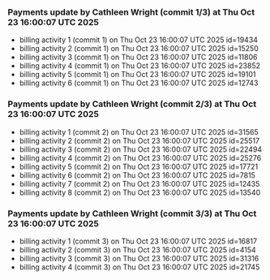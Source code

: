 
### Payments update by Cathleen Wright (commit 1/3) at Thu Oct 23 16:00:07 UTC 2025
- billing activity 1 (commit 1) on Thu Oct 23 16:00:07 UTC 2025 id=19434
- billing activity 2 (commit 1) on Thu Oct 23 16:00:07 UTC 2025 id=15250
- billing activity 3 (commit 1) on Thu Oct 23 16:00:07 UTC 2025 id=11806
- billing activity 4 (commit 1) on Thu Oct 23 16:00:07 UTC 2025 id=23852
- billing activity 5 (commit 1) on Thu Oct 23 16:00:07 UTC 2025 id=19101
- billing activity 6 (commit 1) on Thu Oct 23 16:00:07 UTC 2025 id=12743

### Payments update by Cathleen Wright (commit 2/3) at Thu Oct 23 16:00:07 UTC 2025
- billing activity 1 (commit 2) on Thu Oct 23 16:00:07 UTC 2025 id=31565
- billing activity 2 (commit 2) on Thu Oct 23 16:00:07 UTC 2025 id=25517
- billing activity 3 (commit 2) on Thu Oct 23 16:00:07 UTC 2025 id=22494
- billing activity 4 (commit 2) on Thu Oct 23 16:00:07 UTC 2025 id=25276
- billing activity 5 (commit 2) on Thu Oct 23 16:00:07 UTC 2025 id=17721
- billing activity 6 (commit 2) on Thu Oct 23 16:00:07 UTC 2025 id=7815
- billing activity 7 (commit 2) on Thu Oct 23 16:00:07 UTC 2025 id=12435
- billing activity 8 (commit 2) on Thu Oct 23 16:00:07 UTC 2025 id=13540

### Payments update by Cathleen Wright (commit 3/3) at Thu Oct 23 16:00:07 UTC 2025
- billing activity 1 (commit 3) on Thu Oct 23 16:00:07 UTC 2025 id=16817
- billing activity 2 (commit 3) on Thu Oct 23 16:00:07 UTC 2025 id=4154
- billing activity 3 (commit 3) on Thu Oct 23 16:00:07 UTC 2025 id=31316
- billing activity 4 (commit 3) on Thu Oct 23 16:00:07 UTC 2025 id=21745
